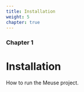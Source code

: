 ```yaml
---
title: Installation
weight: 5
chapter: true
---
```


### Chapter 1

# Installation

How to run the Meuse project.
